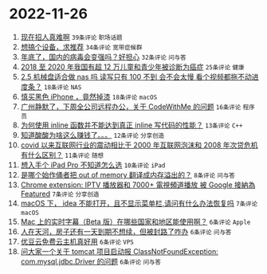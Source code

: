 # 2022-11-26

1. [现在招人真难啊](https://www.v2ex.com/t/898050) `39条评论` `职场话题`
1. [想搞个设备，求推荐](https://www.v2ex.com/t/898042) `34条评论` `宽带症候群`
1. [年底了，国内的病毒会变强吗？好担心](https://www.v2ex.com/t/898010) `32条评论` `问与答`
1. [2018 至 2020 年我国有超 12 万儿童和青少年被诊断为癌症](https://www.v2ex.com/t/898022) `25条评论` `健康`
1. [2.5 机械盘适合做 nas 吗 读写只有 100 不到 会不会太慢 看个视频都拖不动进度条？](https://www.v2ex.com/t/898015) `18条评论` `NAS`
1. [慎买黑色 iPhone ，竟然掉漆](https://www.v2ex.com/t/898012) `18条评论` `macOS`
1. [广州静默了，下周全公司远程办公，关于 CodeWithMe 的问题](https://www.v2ex.com/t/898043) `16条评论` `程序员`
1. [为何使用 inline 函数并不能达到真正 inline 写代码的性能？](https://www.v2ex.com/t/898026) `13条评论` `C++`
1. [知道酸酸为啥这么赚钱了。。。](https://www.v2ex.com/t/898057) `12条评论` `分享创造`
1. [covid 以来互联网行业的震动相比于 2000 年互联网泡沫和 2008 年次贷危机有什么区别？](https://www.v2ex.com/t/898025) `11条评论` `随想`
1. [想入手个 iPad Pro 不知道怎么选](https://www.v2ex.com/t/898052) `10条评论` `iPad`
1. [是哪个始作俑者把 out of memory 翻译成内存溢出的？](https://www.v2ex.com/t/898069) `8条评论` `问与答`
1. [Chrome extension: IPTV 播放器和 7000+ 電視頻道播放 被 Google 接納為 Featured](https://www.v2ex.com/t/898047) `7条评论` `分享创造`
1. [macOS 下， idea 不能打开，且不显示菜单栏,请问有什么办法恢复吗](https://www.v2ex.com/t/898037) `7条评论` `macOS`
1. [Mac 上的实时字幕（Beta 版）在哪些国家和地区能使用啊？](https://www.v2ex.com/t/898065) `6条评论` `Apple`
1. [人在天河，房子还有一天到期不想续，但被封路了咋办](https://www.v2ex.com/t/898031) `6条评论` `问与答`
1. [优豆云免费云主机真好用](https://www.v2ex.com/t/898020) `6条评论` `VPS`
1. [问大家一个关于 tomcat 项目启动报 ClassNotFoundException: com.mysql.jdbc.Driver 的问题](https://www.v2ex.com/t/898018) `6条评论` `问与答`
